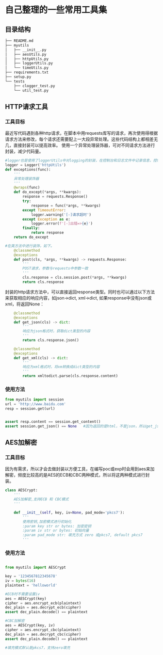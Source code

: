 # 自己整理的一些常用工具集

## 目录结构

```bash
├── README.md
├── myutils
│   ├── __init__.py
│   ├── aesUtils.py
│   ├── httpUtils.py
│   ├── loggerUtils.py
│   └── timeUtils.py
├── requirements.txt
├── setup.py
└── tests
    ├── clogger_test.py
    └── util_test.py
```

## HTTP请求工具

### 工具目标

最近写代码遇到各种http请求，在脚本中用requests库写的请求，再次使用得根据请求方法来修改，每个请求还需要配上一大段异常处理。这些代码结构上都相差无几，直接封装可以提高效率。
使用一个异常处理装饰器，可对不同请求方法进行封装，减少代码量。

```python
#logger也是使用了loggerUtils中对logging的封装，在控制台和日志文件中记录信息，控制台以不同颜色区分日志级别。
logger = Logger('httpUtils')
def exceptions(func):
    '''
    异常处理装饰器
    '''
    @wraps(func)
    def do_except(*args, **kwargs):
        response = requests.Response()
        try:
            response = func(*args, **kwargs)
        except TimeoutError:
            logger.warning('[-]请求超时')
        except Exception as e:
            logger.error(f'[-]出错=>{e}')
        finally:
            return response
    return do_except

#在类方法中进行装饰，如下。
    @classmethod
    @exceptions
    def post(cls, *args, **kwargs) -> requests.Response:
        '''
        POST请求，参数与requests中参数一致
        '''
        cls.response = cls.session.post(*args, **kwargs)
        return cls.response
```

封装的http请求方法中，可以直接返回response类型。同时也可以通过以下方法来获取相应的响应内容，如json->dict, xml->dict, 如果response中没有json或xml，将返回None：

```python
    @classmethod
    @exceptions
    def get_json(cls) -> dict:
        '''
        响应为json格式时，获取dict类型的内容
        '''
        return cls.response.json()

    @classmethod
    @exceptions
    def get_xml(cls) -> dict:
        '''
        响应为xml格式时，将xm转换成dict类型的内容
        '''
        return xmltodict.parse(cls.response.content)
```

### 使用方法

```python
from myutils import session
url = 'http://www.baidu.com'
resp = session.get(url)


assert resp.content == session.get_content()
assert session.get_json() == None   #因为返回的是html，不是json，所以get_json()解析异常，返回None
```

## AES加解密

### 工具目标

因为有需求，所以才会去做封装以方便工具，在编写poc或exp时会用到aes来加解密，频度比较高的是AES的ECB和CBC两种模式，所以将这两种模式进行封装。

```python
class AESCrypt:
    '''
    AES加解密,支持ECB 和 CBC模式
    '''

    def __init__(self, key, iv=None, pad_mode='pkcs7'):
        '''
        使用密钥,加密模式进行初始化
        :param key str or bytes: 加密密钥
        :param iv str or bytes: 初始向量
        :param pad_mode str: 填充方式 zero 或pkcs7, default pkcs7
        '''
```

### 使用方法

```python

from myutils import AESCrypt

key = '1234567812345678'
iv = bytes(16)
plaintext = 'helloworld'

#ECB时不需要设置iv
aes = AESCrypt(key)
cipher = aes.encrypt_ecb(plaintext)
dec_plain = aes.decrypt_ecb(cipher)
assert dec_plain.decode() == plaintext

#CBC加解密
aes = AESCrypt(key, iv)
cipher = aes.encrypt_cbc(plaintext)
dec_plain = aes.decrypt_cbc(cipher)
assert dec_plain.decode() == plaintext

#填充模式默认是pkcs7，支持zero填充
```
